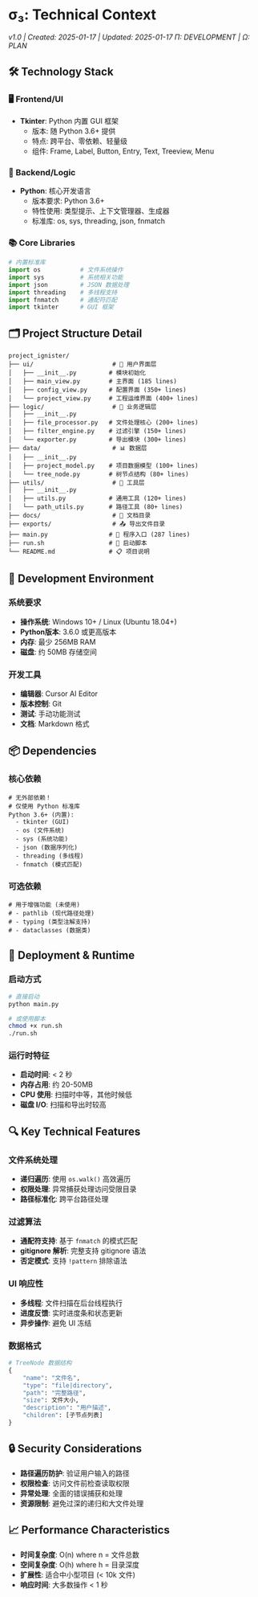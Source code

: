 # σ₃: Technical Context
*v1.0 | Created: 2025-01-17 | Updated: 2025-01-17*
*Π: DEVELOPMENT | Ω: PLAN*

## 🛠️ Technology Stack

### 🖥️ Frontend/UI
- **Tkinter**: Python 内置 GUI 框架
  - 版本: 随 Python 3.6+ 提供
  - 特点: 跨平台、零依赖、轻量级
  - 组件: Frame, Label, Button, Entry, Text, Treeview, Menu

### 🔧 Backend/Logic
- **Python**: 核心开发语言
  - 版本要求: Python 3.6+
  - 特性使用: 类型提示、上下文管理器、生成器
  - 标准库: os, sys, threading, json, fnmatch

### 📚 Core Libraries
```python
# 内置标准库
import os           # 文件系统操作
import sys          # 系统相关功能
import json         # JSON 数据处理
import threading    # 多线程支持
import fnmatch      # 通配符匹配
import tkinter      # GUI 框架
```

## 🗂️ Project Structure Detail

```
project_ignister/
├── ui/                      # 🎨 用户界面层
│   ├── __init__.py         # 模块初始化
│   ├── main_view.py        # 主界面 (185 lines)
│   ├── config_view.py      # 配置界面 (350+ lines)
│   └── project_view.py     # 工程运维界面 (400+ lines)
├── logic/                   # 🧠 业务逻辑层
│   ├── __init__.py         
│   ├── file_processor.py   # 文件处理核心 (200+ lines)
│   ├── filter_engine.py    # 过滤引擎 (150+ lines)
│   └── exporter.py         # 导出模块 (300+ lines)
├── data/                    # 📊 数据层
│   ├── __init__.py         
│   ├── project_model.py    # 项目数据模型 (100+ lines)
│   └── tree_node.py        # 树节点结构 (80+ lines)
├── utils/                   # 🔧 工具层
│   ├── __init__.py         
│   ├── utils.py            # 通用工具 (120+ lines)
│   └── path_utils.py       # 路径工具 (80+ lines)
├── docs/                    # 📖 文档目录
├── exports/                 # 📤 导出文件目录
├── main.py                 # 🚀 程序入口 (287 lines)
├── run.sh                  # 🔄 启动脚本
└── README.md               # 📋 项目说明
```

## 🔧 Development Environment

### 系统要求
- **操作系统**: Windows 10+ / Linux (Ubuntu 18.04+)
- **Python版本**: 3.6.0 或更高版本
- **内存**: 最少 256MB RAM
- **磁盘**: 约 50MB 存储空间

### 开发工具
- **编辑器**: Cursor AI Editor
- **版本控制**: Git
- **测试**: 手动功能测试
- **文档**: Markdown 格式

## 📦 Dependencies

### 核心依赖
```
# 无外部依赖！
# 仅使用 Python 标准库
Python 3.6+ (内置):
  - tkinter (GUI)
  - os (文件系统)
  - sys (系统功能)
  - json (数据序列化)
  - threading (多线程)
  - fnmatch (模式匹配)
```

### 可选依赖
```
# 用于增强功能 (未使用)
# - pathlib (现代路径处理)
# - typing (类型注解支持)
# - dataclasses (数据类)
```

## 🚀 Deployment & Runtime

### 启动方式
```bash
# 直接启动
python main.py

# 或使用脚本
chmod +x run.sh
./run.sh
```

### 运行时特征
- **启动时间**: < 2 秒
- **内存占用**: 约 20-50MB
- **CPU 使用**: 扫描时中等，其他时候低
- **磁盘 I/O**: 扫描和导出时较高

## 🔍 Key Technical Features

### 文件系统处理
- **递归遍历**: 使用 `os.walk()` 高效遍历
- **权限处理**: 异常捕获处理访问受限目录
- **路径标准化**: 跨平台路径处理

### 过滤算法
- **通配符支持**: 基于 `fnmatch` 的模式匹配
- **gitignore 解析**: 完整支持 gitignore 语法
- **否定模式**: 支持 `!pattern` 排除语法

### UI 响应性
- **多线程**: 文件扫描在后台线程执行
- **进度反馈**: 实时进度条和状态更新
- **异步操作**: 避免 UI 冻结

### 数据格式
```python
# TreeNode 数据结构
{
    "name": "文件名",
    "type": "file|directory", 
    "path": "完整路径",
    "size": 文件大小,
    "description": "用户描述",
    "children": [子节点列表]
}
```

## 🔒 Security Considerations

- **路径遍历防护**: 验证用户输入的路径
- **权限检查**: 访问文件前检查读取权限
- **异常处理**: 全面的错误捕获和处理
- **资源限制**: 避免过深的递归和大文件处理

## 📈 Performance Characteristics

- **时间复杂度**: O(n) where n = 文件总数
- **空间复杂度**: O(h) where h = 目录深度
- **扩展性**: 适合中小型项目 (< 10k 文件)
- **响应时间**: 大多数操作 < 1 秒 